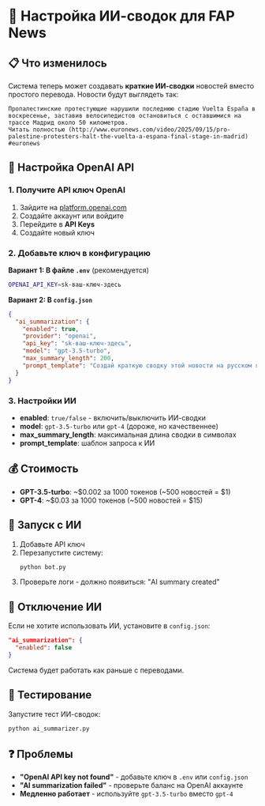 # 🤖 Настройка ИИ-сводок для FAP News

## 📋 Что изменилось

Система теперь может создавать **краткие ИИ-сводки** новостей вместо простого перевода. Новости будут выглядеть так:

```
Пропалестинские протестующие нарушили последнюю стадию Vuelta España в воскресенье, заставив велосипедистов остановиться с оставшимися на трассе Мадрид около 50 километров.
Читать полностью (http://www.euronews.com/video/2025/09/15/pro-palestine-protesters-halt-the-vuelta-a-espana-final-stage-in-madrid)
#euronews
```

## 🔑 Настройка OpenAI API

### 1. Получите API ключ OpenAI
1. Зайдите на [platform.openai.com](https://platform.openai.com)
2. Создайте аккаунт или войдите
3. Перейдите в **API Keys**
4. Создайте новый ключ

### 2. Добавьте ключ в конфигурацию

**Вариант 1: В файле `.env`** (рекомендуется)
```bash
OPENAI_API_KEY=sk-ваш-ключ-здесь
```

**Вариант 2: В `config.json`**
```json
{
  "ai_summarization": {
    "enabled": true,
    "provider": "openai",
    "api_key": "sk-ваш-ключ-здесь",
    "model": "gpt-3.5-turbo",
    "max_summary_length": 200,
    "prompt_template": "Создай краткую сводку этой новости на русском языке (максимум 200 символов). Выдели только самое важное без лишних деталей:\n\n{content}"
  }
}
```

### 3. Настройки ИИ

- **enabled**: `true/false` - включить/выключить ИИ-сводки
- **model**: `gpt-3.5-turbo` или `gpt-4` (дороже, но качественнее)
- **max_summary_length**: максимальная длина сводки в символах
- **prompt_template**: шаблон запроса к ИИ

## 💰 Стоимость

- **GPT-3.5-turbo**: ~$0.002 за 1000 токенов (~500 новостей = $1)
- **GPT-4**: ~$0.03 за 1000 токенов (~500 новостей = $15)

## 🚀 Запуск с ИИ

1. Добавьте API ключ
2. Перезапустите систему:
   ```bash
   python bot.py
   ```
3. Проверьте логи - должно появиться: "AI summary created"

## 🔧 Отключение ИИ

Если не хотите использовать ИИ, установите в `config.json`:
```json
"ai_summarization": {
  "enabled": false
}
```

Система будет работать как раньше с переводами.

## 🧪 Тестирование

Запустите тест ИИ-сводок:
```bash
python ai_summarizer.py
```

## ❓ Проблемы

- **"OpenAI API key not found"** - добавьте ключ в `.env` или `config.json`
- **"AI summarization failed"** - проверьте баланс на OpenAI аккаунте
- **Медленно работает** - используйте `gpt-3.5-turbo` вместо `gpt-4`

